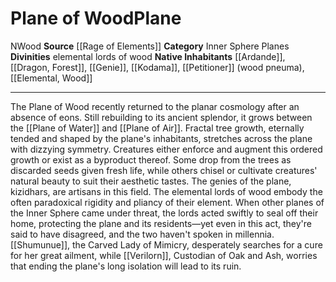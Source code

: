 ﻿---
alignment: N
element: Wood
id: '25'
name: Plane of Wood
plane_category: Inner Sphere Planes
rarity: Common
source: '[[DATABASE/source/Rage of Elements|Rage of Elements]]'
trait:
- '[[DATABASE/trait/Wood|Wood]]'
type: Plane

---
# Plane of Wood<span class="item-type">Plane</span>

<span class="trait-alignment item-trait">N</span><span class="item-trait">Wood</span>
**Source** [[Rage of Elements]]
**Category** Inner Sphere Planes
**Divinities** elemental lords of wood
**Native Inhabitants** [[Ardande]], [[Dragon, Forest]], [[Genie]], [[Kodama]], [[Petitioner]] (wood pneuma), [[Elemental, Wood]]

---
The Plane of Wood recently returned to the planar cosmology after an absence of eons. Still rebuilding to its ancient splendor, it grows between the [[Plane of Water]] and [[Plane of Air]]. Fractal tree growth, eternally tended and shaped by the plane's inhabitants, stretches across the plane with dizzying symmetry. Creatures either enforce and augment this ordered growth or exist as a byproduct thereof. Some drop from the trees as discarded seeds given fresh life, while others chisel or cultivate creatures' natural beauty to suit their aesthetic tastes. The genies of the plane, kizidhars, are artisans in this field.
 The elemental lords of wood embody the often paradoxical rigidity and pliancy of their element. When other planes of the Inner Sphere came under threat, the lords acted swiftly to seal off their home, protecting the plane and its residents—yet even in this act, they're said to have disagreed, and the two haven't spoken in millennia. [[Shumunue]], the Carved Lady of Mimicry, desperately searches for a cure for her great ailment, while [[Verilorn]], Custodian of Oak and Ash, worries that ending the plane's long isolation will lead to its ruin.